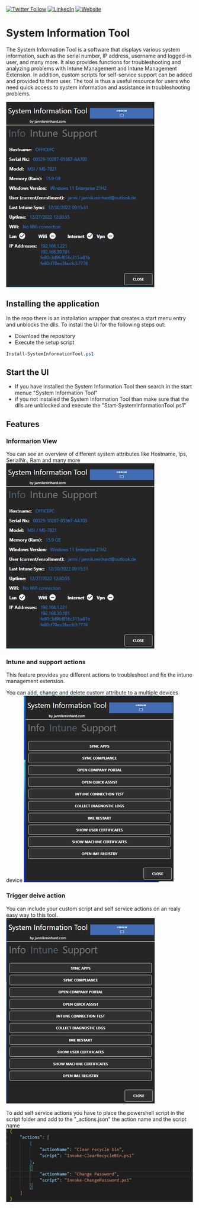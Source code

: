 
[![Twitter Follow](https://img.shields.io/badge/Twitter-1DA1F2?style=for-the-badge&logo=twitter&logoColor=white)](https://twitter.com/jannik_reinhard)  [![LinkedIn](https://img.shields.io/badge/LinkedIn-0077B5?style=for-the-badge&logo=linkedin&logoColor=white)](https://www.linkedin.com/in/jannik-r/)  [![Website](https://img.shields.io/badge/website-000000?style=for-the-badge&logo=About.me&logoColor=white)](https://jannikreinhard.com/)



# System Information Tool
The System Information Tool is a software that displays various system information, such as the serial number, IP address, username and logged-in user, and many more. It also provides functions for troubleshooting and analyzing problems with Intune Management and Intune Management Extension. In addition, custom scripts for self-service support can be added and provided to them user. The tool is thus a useful resource for users who need quick access to system information and assistance in troubleshooting problems.

![Tool View](https://github.com/JayRHa/System-Information-Tool/blob/main/.images/toolView.png)

## Installing the application
In the repo there is an installation wrapper that creates a start menu entry and unblocks the dlls.
To install the UI for the following steps out:
- Download the repository
- Execute the setup script

```PowerShell
Install-SystemInformationTool.ps1
```

## Start the UI
- If you have installed the System Information Tool then search in the start menue "System Information Tool" 
- if you not installed the System Information Tool than make sure that the dlls are unblocked and execute the "Start-SystemInformationTool.ps1"

## Features
###  Informarion View
You can see an overview of different system attributes like Hostname, Ips, SerialNr., Ram and many more
![Tool View](https://github.com/JayRHa/System-Information-Tool/blob/main/.images/toolView.png)

###  Intune and support actions
This feature provides you different actions to troubleshoot and fix the intune management extension.

You can add, change and delete custom attribute to a multiple devices device
![Intune](https://github.com/JayRHa/System-Information-Tool/blob/main/.images/intune.png)

### Trigger deive action
You can include your custom script and self service actions on an realy easy way to this tool.
![Support](https://github.com/JayRHa/System-Information-Tool/blob/main/.images/support.png)

To add self service actions you have to place the powershell script in the script folder and add to the "_actions.json" the action name and the script name
![Action](https://github.com/JayRHa/System-Information-Tool/blob/main/.images/action.png)


